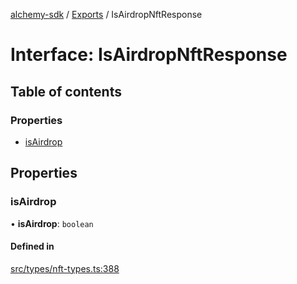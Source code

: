 [alchemy-sdk](../README.md) / [Exports](../modules.md) / IsAirdropNftResponse

# Interface: IsAirdropNftResponse

## Table of contents

### Properties

- [isAirdrop](IsAirdropNftResponse.md#isairdrop)

## Properties

### isAirdrop

• **isAirdrop**: `boolean`

#### Defined in

[src/types/nft-types.ts:388](https://github.com/alchemyplatform/alchemy-sdk-js/blob/8c9409f/src/types/nft-types.ts#L388)
